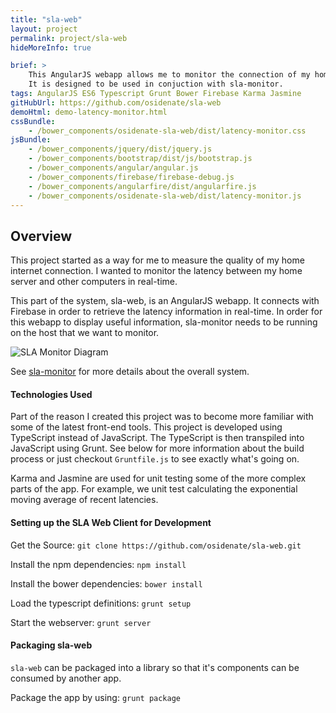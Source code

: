 ```yaml
---
title: "sla-web"
layout: project
permalink: project/sla-web
hideMoreInfo: true

brief: >
    This AngularJS webapp allows me to monitor the connection of my home server in real-time.
    It is designed to be used in conjuction with sla-monitor.
tags: AngularJS ES6 Typescript Grunt Bower Firebase Karma Jasmine
gitHubUrl: https://github.com/osidenate/sla-web
demoHtml: demo-latency-monitor.html
cssBundle:
    - /bower_components/osidenate-sla-web/dist/latency-monitor.css
jsBundle:
    - /bower_components/jquery/dist/jquery.js
    - /bower_components/bootstrap/dist/js/bootstrap.js
    - /bower_components/angular/angular.js
    - /bower_components/firebase/firebase-debug.js
    - /bower_components/angularfire/dist/angularfire.js
    - /bower_components/osidenate-sla-web/dist/latency-monitor.js
---
```


## Overview
This project started as a way for me to measure the quality of my home internet connection. 
I wanted to monitor the latency between my home server and other computers in real-time.

This part of the system, sla-web, is an AngularJS webapp. 
It connects with Firebase in order to retrieve the latency information in real-time.
In order for this webapp to display useful information, sla-monitor needs to be running on the host that we want to monitor.

![SLA Monitor Diagram](http://websocks.net/img/sla-monitor-diagram.png)

See [sla-monitor](/project/sla-monitor) for more details about the overall system.

#### Technologies Used
Part of the reason I created this project was to become more familiar with some of the latest front-end tools.
This project is developed using TypeScript instead of JavaScript.
The TypeScript is then transpiled into JavaScript using Grunt.
See below for more information about the build process or just checkout `Gruntfile.js` to see exactly what's going on.

Karma and Jasmine are used for unit testing some of the more complex parts of the app.
For example, we unit test calculating the exponential moving average of recent latencies.

#### Setting up the SLA Web Client for Development
Get the Source:
`git clone https://github.com/osidenate/sla-web.git`

Install the npm dependencies:
`npm install`

Install the bower dependencies:
`bower install`

Load the typescript definitions:
`grunt setup`

Start the webserver:
`grunt server`

#### Packaging sla-web
`sla-web` can be packaged into a library so that it's components can be consumed by another app.

Package the app by using: `grunt package`
